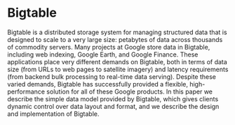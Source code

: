 # Bigtable
Bigtable is a distributed storage system for managing structured data that is
designed to scale to a very large size: petabytes of data across thousands of
commodity servers. Many projects at Google store data in Bigtable, including web
indexing, Google Earth, and Google Finance. These applications place very
different demands on Bigtable, both in terms of data size (from URLs to web
pages to satellite imagery) and latency requirements (from backend bulk
processing to real-time data serving). Despite these varied demands, Bigtable
has successfully provided a flexible, high-performance solution for all of these
Google products. In this paper we describe the simple data model provided by
Bigtable, which gives clients dynamic control over data layout and format, and
we describe the design and implementation of Bigtable.
